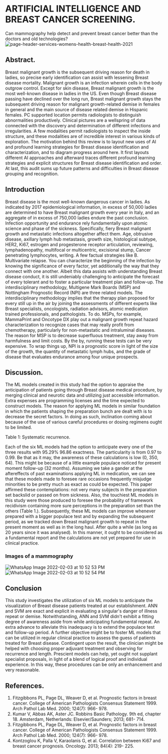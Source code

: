 # ARTIFICIAL INTELLIGENCE AND BREAST CANCER SCREENING.

Can mammography help detect and prevent breast cancer better than the doctors and old technologies?
![page-header-services-womens-health-breast-health-2021](https://user-images.githubusercontent.com/95467893/152143534-c740d356-6838-4648-a8e1-a84d159ce542.jpg)



## Abstract.
Breast malignant growth is the subsequent driving reason for death in ladies, so precise early identification can assist with lessening Breast disease mortality. Malignant growth is an infection wherein cells in the body outgrow control. Except for skin disease, Breast malignant growth is the most well-known disease in ladies in the US. Even though Breast disease passing have declined over the long run, Breast malignant growth stays the subsequent driving reason for malignant growth-related demise in females in general and the main source of disease related demise in Hispanic females. PC supported location permits radiologists to distinguish abnormalities productively. Clinical pictures are a wellspring of data connected with the discovery and determination of different infections and irregularities. A few modalities permit radiologists to inspect the inside structure, and these modalities are of incredible interest in various kinds of exploration. The motivation behind this review is to layout new uses of AI and profound learning strategies for Breast disease identification and characterization, and to diagram progress around here. It first layouts different AI approaches and afterward traces different profound learning strategies and explicit structures for Breast disease identification and order. At last, this audit sums up future patterns and difficulties in Breast disease grouping and recognition.

## Introduction
Breast disease is the most well-known dangerous cancer in ladies. As indicated by 2017 epidemiological information, in excess of 50,000 ladies are determined to have Breast malignant growth every year in Italy, and an aggregate of in excess of 750,000 ladies endure the past conclusion. Infection opportunity and endurance rely fundamentally upon atomic science and phase of the sickness. Specifically, fiery Breast malignant growth and metastatic infections altogether affect them. Age, obtrusive disease, axillary lymph hub metastasis, growth size, histological subtype, HER2, Ki67, estrogen and progesterone receptor articulation, reviewing, lymphadenopathy, multifocal or multicentric, excisional stump, Cancer penetrating lymphocytes, writing. A few factual strategies like B. Multivariate relapse. You can characterize the beginning of the infection by knowing the significance of every factor, yet additionally the way that they connect with one another. Albeit this data assists with understanding Breast disease conduct, it is still undeniably challenging to anticipate the forecast of every tolerant and to foster a particular treatment plan and follow-up. The interdisciplinary methodology, Multigene Mark Boards (MSP) and Nottingham Prognostic Record (NPI) are three related models. The interdisciplinary methodology implies that the therapy plan proposed for every still up in the air by joining the assessments of different experts like Breast specialists, oncologists, radiation advisors, atomic medication trained professionals, and pathologists. To do. MSPs, for example, MammaPrint and Oncotype DX play out a malignant growth repeat hazard characterization to recognize cases that may really profit from chemotherapy, particularly for non-metastatic and intraluminal diseases. The reason for MSP is to decrease superfluous treatment, stay away from harmfulness and limit costs. By the by, running these tests can be very expensive. To wrap things up, NPI is a prognostic score in light of the size of the growth, the quantity of metastatic lymph hubs, and the grade of disease that evaluates endurance among four unique prospects.

## Discussion.
The ML models created in this study had the option to appraise the anticipation of patients going through Breast disease medical procedure, by merging clinical and neurotic data and utilizing just accessible information. Extra expenses are programming licenses and the time expected to construct models. The reason for applying ML models in similar foundation in which the patients shaping the preparation bunch are dealt with is to decrease the secret factors. In doing as such, inclination coming about because of the use of various careful procedures or dosing regimens ought to be limited.

Table 1: Systematic recurrence.


Each of the six ML models had the option to anticipate every one of the three results with 95.29% 96.86 exactness. The particularity is from 0.97 to 0.99. Be that as it may, the awareness of these calculations is low (0, 350, 64). This might be because of a little example populace noticed for present moment follow-up (32 months). Assuming we take a gander at the aftereffects of past examinations applying ML in medication, we can see that these models made to foresee rare occasions frequently misjudge minorities to be pretty much as exact as could be expected. This paper affirmed these contemplations: not very many subjects in the preparation set backslid or passed on from sickness. Also, the touchiest ML models in this study were those produced to foresee the probability of framework recidivism containing more sure perceptions in the preparation set than the others (Table 1.). Subsequently, these ML models can improve whenever prepared with a bigger populace test and by expanding the subsequent period, as we tracked down Breast malignant growth to repeat in the present moment as well as in the long haul. After quite a while (as long as 20 years since it was analysed). In this manner, it ought to be considered as a fundamental report and the calculations are not yet prepared for use in clinical practice.
### Images of a mammography
![WhatsApp Image 2022-02-03 at 10 52 53 PM](https://user-images.githubusercontent.com/95467893/152436749-c112b77f-16a1-4a0d-a0ed-7492b2e1147a.jpeg) 
 ![WhatsApp Image 2022-02-03 at 10 52 54 PM](https://user-images.githubusercontent.com/95467893/152436975-4639b8db-4206-4dba-9b48-c77e0b6bc9fd.jpeg)



## Conclusion
This study investigates the utilization of six ML models to anticipate the visualization of Breast disease patients treated at our establishment. ANN and SVM are exact and explicit in evaluating a singular's danger of illness repeat or demise. Notwithstanding, ANN and SVM didn't exhibit a fitting degree of awareness aside from while anticipating fundamental repeat. An extra advance to alleviate this inadequacy is to extend the populace test and follow-up period. A further objective might be to foster ML models that can be utilized in regular clinical practice to assess the guess of patients treated for Breast disease. Contingent upon the result, the clinician might be helped with choosing proper adjuvant treatment and observing for recurrence and length. Prescient models can help, yet ought not supplant specialist proposals, in light of a blend of logical proof and individual experience. In this way, these procedures can be only an enhancement and very reasonable.

## References.
1. Fitzgibbons PL, Page DL, Weaver D, et al. Prognostic factors in breast cancer. College of American Pathologists Consensus Statement 1999. Arch Pathol Lab Med. 2000; 124(7): 966- 978.
2. Kumar V, Abbas AK, Aster JC. Robbins Basic Pathology. 9th ed, chapter 18. Amsterdam, Netherlands: Elsevier/Saunders; 2013; 681- 714.
4. Fitzgibbons PL, Page DL, Weaver D, et al. Prognostic factors in breast cancer. College of American Pathologists Consensus Statement 1999. Arch Pathol Lab Med. 2000; 124(7): 966- 978.
5. Kontzoglou K, Palla V, Karaolanis G, et al. Correlation between Ki67 and breast cancer prognosis. Oncology. 2013; 84(4): 219- 225. 
